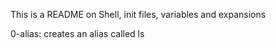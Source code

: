 This is a README on Shell, init files, variables and expansions

0-alias: creates an alias called ls
